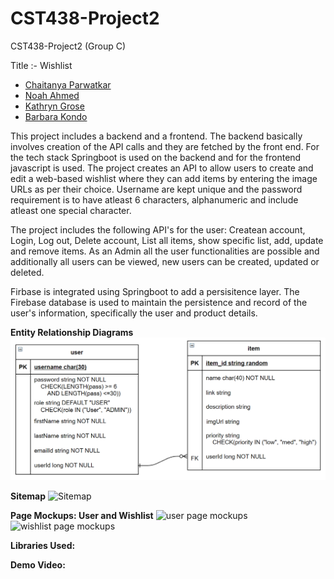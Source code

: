 # CST438-Project2
CST438-Project2 (Group C)

Title :- Wishlist

- [Chaitanya Parwatkar](https://github.com/parw8649)
- [Noah Ahmed](https://github.com/noa316)
- [Kathryn Grose](https://github.com/katgrose)
- [Barbara Kondo](https://github.com/bkondo)

This project includes a backend and a frontend. The backend basically involves creation of the API calls and they are fetched by the front end. For the tech stack Springboot is used on the backend and for the frontend javascript is used. The project creates an API to allow users to create and edit a web-based wishlist where they can add items by entering the image URLs as per their choice. Username are kept unique and the password requirement is to have atleast 6 characters, alphanumeric and include atleast one special character. 

The project includes the following API's for the user: Createan account, Login, Log out, Delete account, List all items, show specific list, add, update and remove items. As an Admin all the user functionalities are possible and additionally all users can be viewed, new users can be created, updated or deleted. 

Firbase is integrated using Springboot to add a persisitence layer. The Firebase database is used to maintain the persistence and record of the user's information, specifically the user and product details. 

**Entity Relationship Diagrams**
![Entity Relationship Diagram](https://github.com/parw8649/CST438-Project2/blob/develop/wk09_project02groupC_ERDs.png)

**Sitemap**
![Sitemap](https://github.com/parw8649/CST438-Project2/blob/bKondo-patch-1/wk05_project02groupC_sitemap.png)

**Page Mockups: User and Wishlist**
![user page mockups](https://github.com/parw8649/CST438-Project2/blob/bKondo-patch-1/wk05_project02groupC_user_page_mockups.png)
![wishlist page mockups](https://github.com/parw8649/CST438-Project2/blob/bKondo-patch-1/wk05_project02groupC_wishlist_page_mockups.png)

**Libraries Used:**

**Demo Video:**
